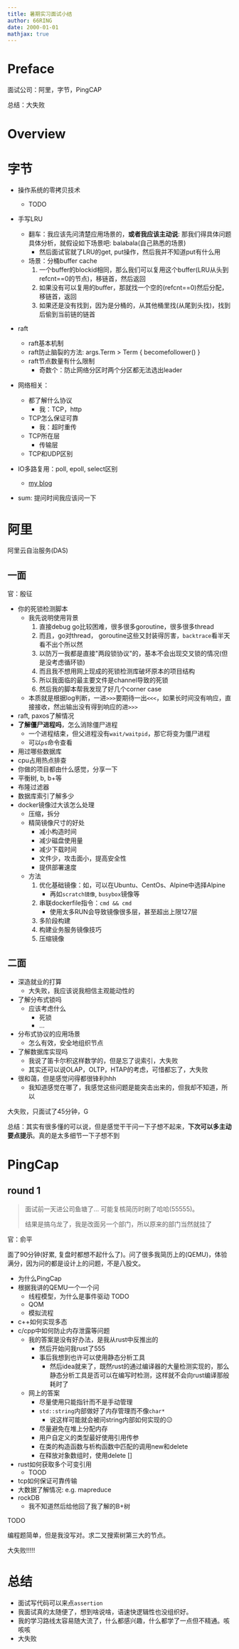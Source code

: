 ```yaml
---
title: 暑期实习面试小结
author: 66RING
date: 2000-01-01
mathjax: true
---
```


# Preface

面试公司：阿里，字节，PingCAP

总结：大失败


# Overview

# 字节

- 操作系统的零拷贝技术
	* TODO
- 手写LRU
	* 翻车：我应该先问清楚应用场景的，**或者我应该主动说**: 那我们得具体问题具体分析，就假设如下场景吧: balabala(自己熟悉的场景)
		+ 然后面试官就了LRU的get, put操作，然后我并不知道put有什么用
	* 场景：分桶buffer cache
		1. 一个buffer的blockid相同，那么我们可以复用这个buffer(LRU从头到refcnt==0的节点)，移链首，然后返回
		2. 如果没有可以复用的buffer，那就找一个空的(refcnt==0)然后分配，移链首，返回
		3. 如果还是没有找到，因为是分桶的，从其他桶里找(从尾到头找)，找到后偷到当前链的链首
- raft
	* raft基本机制
	* raft防止脑裂的方法: args.Term > Term { becomefollower() }
	* raft节点数量有什么限制
		+ 奇数个：防止网络分区时两个分区都无法选出leader
- 网络相关：
	* 都了解什么协议
		+ 我：TCP，http
	* TCP怎么保证可靠
		+ 我：超时重传
	* TCP所在层
		+ 传输层
	* TCP和UDP区别
- IO多路复用：poll, epoll, select区别
	* [my blog](https://github.com/66ring/Notes/tree/master/universe/tech_tips/IO_multiplexing_intro.md)
	
- sum: 提问时间我应该问一下


# 阿里

阿里云自治服务(DAS)

## 一面

官：殷征

- 你的死锁检测脚本
	* 我先说明使用背景
		1. 直接debug go比较困难，很多很多goroutine，很多很多thread
		2. 而且，go对thread， goroutine这些又封装得厉害，`backtrace`看半天看不出个所以然
		3. 以防万一我都是直接"两段锁协议"的，基本不会出现交叉锁的情况(但是没考虑循环锁)
		4. 而且我不想用网上现成的死锁检测库破坏原本的项目结构
		5. 所以我面临的最主要文件是channel导致的死锁
		6. 然后我的脚本帮我发现了好几个corner case
	* 本质就是根据log判断，一进`>>>`要期待一出`<<<`，如果长时间没有响应，直接接收，然出输出没有得到响应的进`>>>`
- raft, paxos了解情况
- **了解僵尸进程吗**，怎么消除僵尸进程
	* 一个进程结束，但父进程没有`wait/waitpid`，那它将变为僵尸进程
	* 可以`ps`命令查看
- 用过哪些数据库
- cpu占用热点排查
- 你做的项目都由什么感觉，分享一下
- 平衡树, b, b+等
- 布隆过滤器
- 数据库索引了解多少
- docker镜像过大该怎么处理
	* 压缩，拆分
	* 精简镜像尺寸的好处
		+ 减小构造时间
		+ 减少磁盘使用量
		+ 减少下载时间
		+ 文件少，攻击面小，提高安全性
		+ 提供部署速度
	* 方法
		1. 优化基础镜像：如，可以在Ubuntu、CentOs、Alpine中选择Alpine
			- 再如`scratch镜像`, `busybox`镜像等
		2. 串联dockerfile指令：`cmd && cmd`
			- 使用太多RUN会导致镜像很多层，甚至超出上限127层 
		3. 多阶段构建
		4. 构建业务服务镜像技巧
		5. 压缩镜像


## 二面

- 深造就业的打算
	* 大失败，我应该说我相信主观能动性的
- 了解分布式锁吗
	* 应该考虑什么
		+ 死锁
		+ ...
- 分布式协议的应用场景
	* 怎么有效，安全地组织节点
- 了解数据库实现吗
	* 我说了笛卡尔积这样数学的，但是忘了说索引，大失败
	* 其实还可以说OLAP，OLTP，HTAP的考虑，可惜都忘了，大失败
- 很和蔼，但是感觉问得都很锋利hhh
	* 我知道感觉在哪了，我感觉这些问题是能突击出来的，但我却不知道，所以

大失败，只面试了45分钟，G

总结：其实有很多懂的可以说，但是感觉干干问一下子想不起来，**下次可以多主动要点提示**。真的是太多细节一下子想不到


# PingCap

## round 1

> 面试前一天进公司鱼塘了... 可能复核简历时刷了哈哈(55555)。
> 
> 结果是搞乌龙了，我是改面另一个部门，所以原来的部门当然就挂了

官：俞平

面了90分钟(好累, 复盘时都想不起什么了)。问了很多我简历上的(QEMU)，体验满分，因为问的都是设计上的问题，不是八股文。

- 为什么PingCap
- 根据我讲的QEMU一个一个问
	* 线程模型，为什么是事件驱动 TODO
	* QOM
	* 模拟流程
- c++如何实现多态
- c/cpp中如何防止内存泄露等问题
	* 我的答案是没有好办法，是我从rust中反推出的
		+ 然后开始问我rust了555
		+ 事后我想到也许可以使用静态分析工具
			+ 然后idea就来了，既然rust的通过编译器的大量检测实现的，那么静态分析工具是否可以在编写时检测，这样就不会向rust编译那般耗时了
	* 网上的答案
		+ 尽量使用只能指针而不是手动管理
		+ `std::string`内部做好了内存管理而不像`char*`
			+ 说这样可能就会被问string内部如何实现的😑
		+ 尽量避免在堆上分配内存
		+ 用户自定义的类型最好使用引用传参
		+ 在类的构造函数与析构函数中匹配的调用new和delete
		+ 在释放对象数组时，使用delete []
- rust如何获取多个可变引用
	* TOOD
- tcp如何保证可靠传输
- 大数据了解情况: e.g. mapreduce
- rockDB
	* 我不知道然后给他回了我了解的B+树

TODO

编程题简单，但是我没写对。求二叉搜索树第三大的节点。


大失败!!!!!




# 总结

- 面试写代码可以来点`assertion`
- 我面试真的太随便了，想到啥说啥，语速快逻辑性也没组织好。
- 我的学习路线太容易随大流了，什么都感兴趣，什么都学了一点但不精通。咳咳咳
- 大失败





